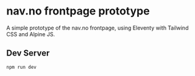 # nav.no frontpage prototype

A simple prototype of the nav.no frontpage, using Eleventy with Tailwind CSS and Alpine JS.

## Dev Server

`npm run dev`

